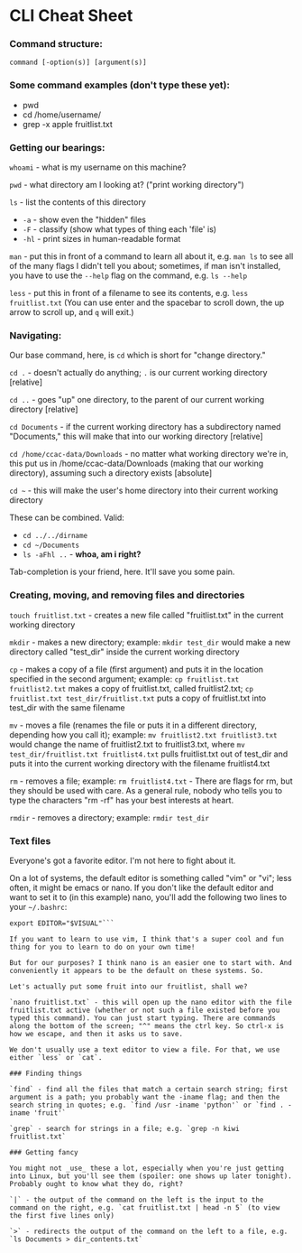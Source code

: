 # CLI Cheat Sheet

### Command structure:
`command [-option(s)] [argument(s)]`

### Some command examples (don't type these yet):
* pwd
* cd /home/username/
* grep -x apple fruitlist.txt

### Getting our bearings:

`whoami` - what is my username on this machine?

`pwd` - what directory am I looking at? ("print working directory")

`ls` - list the contents of this directory
* `-a` - show even the "hidden" files
* `-F` - classify (show what types of thing each 'file' is)
* `-hl` - print sizes in human-readable format

`man` - put this in front of a command to learn all about it, e.g. `man ls` to see all of the many flags I didn't tell you about; sometimes, if man isn't installed, you have to use the `--help` flag on the command, e.g. `ls --help`

`less` - put this in front of a filename to see its contents, e.g. `less fruitlist.txt` (You can use enter and the spacebar to scroll down, the up arrow to scroll up, and `q` will exit.)

### Navigating:

Our base command, here, is `cd` which is short for "change directory."

`cd .` - doesn't actually do anything; `.` is our current working directory [relative]

`cd ..` - goes "up" one directory, to the parent of our current working directory [relative]

`cd Documents` - if the current working directory has a subdirectory named "Documents," this will make that into our working directory [relative]

`cd /home/ccac-data/Downloads` - no matter what working directory we're in, this put us in /home/ccac-data/Downloads (making that our working directory), assuming such a directory exists [absolute]

`cd ~` - this will make the user's home directory into their current working directory

These can be combined. Valid: 
* `cd ../../dirname`
* `cd ~/Documents` 
* `ls -aFhl ..` - **whoa, am i right?**

Tab-completion is your friend, here. It'll save you some pain. 

### Creating, moving, and removing files and directories

`touch fruitlist.txt` - creates a new file called "fruitlist.txt" in the current working directory

`mkdir` - makes a new directory; example: `mkdir test_dir` would make a new directory called "test_dir" inside the current working directory

`cp` - makes a copy of a file (first argument) and puts it in the location specified in the second argument; example: `cp fruitlist.txt fruitlist2.txt` makes a copy of fruitlist.txt, called fruitlist2.txt; `cp fruitlist.txt test_dir/fruitlist.txt` puts a copy of fruitlist.txt into test_dir with the same filename

`mv` - moves a file (renames the file or puts it in a different directory, depending how you call it); example: `mv fruitlist2.txt fruitlist3.txt` would change the name of fruitlist2.txt to fruitlist3.txt, where `mv test_dir/fruitlist.txt fruitlist4.txt` pulls fruitlist.txt out of test_dir and puts it into the current working directory with the filename fruitlist4.txt

`rm` - removes a file; example: `rm fruitlist4.txt` - There are flags for rm, but they should be used with care. As a general rule, nobody who tells you to type the characters "rm -rf" has your best interests at heart.

`rmdir` - removes a directory; example: `rmdir test_dir`

### Text files

Everyone's got a favorite editor. I'm not here to fight about it. 

On a lot of systems, the default editor is something called "vim" or "vi"; less often, it might be emacs or nano. If you don't like the default editor and want to set it to (in this example) nano, you'll add the following two lines to your `~/.bashrc`:
```export VISUAL="/usr/bin/nano"
export EDITOR="$VISUAL"```

If you want to learn to use vim, I think that's a super cool and fun thing for you to learn to do on your own time!

But for our purposes? I think nano is an easier one to start with. And conveniently it appears to be the default on these systems. So. 

Let's actually put some fruit into our fruitlist, shall we?

`nano fruitlist.txt` - this will open up the nano editor with the file fruitlist.txt active (whether or not such a file existed before you typed this command). You can just start typing. There are commands along the bottom of the screen; "^" means the ctrl key. So ctrl-x is how we escape, and then it asks us to save.

We don't usually use a text editor to view a file. For that, we use either `less` or `cat`. 

### Finding things

`find` - find all the files that match a certain search string; first argument is a path; you probably want the -iname flag; and then the search string in quotes; e.g. `find /usr -iname 'python'` or `find . -iname 'fruit'`

`grep` - search for strings in a file; e.g. `grep -n kiwi fruitlist.txt`

### Getting fancy

You might not _use_ these a lot, especially when you're just getting into Linux, but you'll see them (spoiler: one shows up later tonight). Probably ought to know what they do, right?

`|` - the output of the command on the left is the input to the command on the right, e.g. `cat fruitlist.txt | head -n 5` (to view the first five lines only)

`>` - redirects the output of the command on the left to a file, e.g. `ls Documents > dir_contents.txt`

